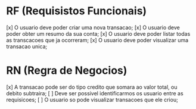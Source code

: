 # RF (Requisistos Funcionais)

[x] O usuario deve poder criar uma nova transacao;
[x] O usuario deve poder obter um resumo da sua conta;
[x] O usuario deve poder listar todas as transcacoes que ja ocorreram;
[x] O usuario deve poder visualizar uma transacao unica;

# RN (Regra de Negocios)

[x] A transacao pode ser do tipo credito que somara ao valor total, ou debito subtraira;
[ ] Deve ser possivel identificarmos os usuario entre as requisicoes;
[ ] O usuario so pode visualizar transacoes que ele criou;



